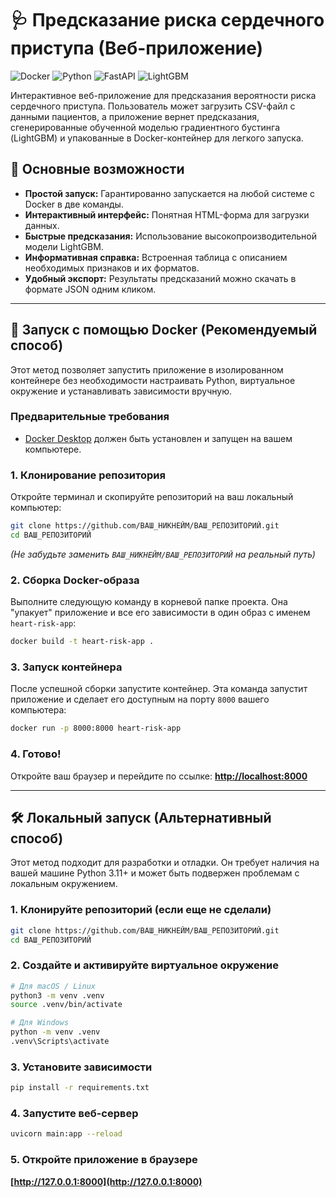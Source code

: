 # 🩺 Предсказание риска сердечного приступа (Веб-приложение)

![Docker](https://img.shields.io/badge/Docker-ready-blue.svg) ![Python](https://img.shields.io/badge/Python-3.11-blue.svg) ![FastAPI](https://img.shields.io/badge/FastAPI-ready-green.svg) ![LightGBM](https://img.shields.io/badge/LightGBM-ready-brightgreen.svg)

Интерактивное веб-приложение для предсказания вероятности риска сердечного приступа. Пользователь может загрузить CSV-файл с данными пациентов, а приложение вернет предсказания, сгенерированные обученной моделью градиентного бустинга (LightGBM) и упакованные в Docker-контейнер для легкого запуска.

## 🚀 Основные возможности

*   **Простой запуск:** Гарантированно запускается на любой системе с Docker в две команды.
*   **Интерактивный интерфейс:** Понятная HTML-форма для загрузки данных.
*   **Быстрые предсказания:** Использование высокопроизводительной модели LightGBM.
*   **Информативная справка:** Встроенная таблица с описанием необходимых признаков и их форматов.
*   **Удобный экспорт:** Результаты предсказаний можно скачать в формате JSON одним кликом.

---

## 🐳 Запуск с помощью Docker (Рекомендуемый способ)

Этот метод позволяет запустить приложение в изолированном контейнере без необходимости настраивать Python, виртуальное окружение и устанавливать зависимости вручную.

### Предварительные требования
*   [Docker Desktop](https://www.docker.com/products/docker-desktop/) должен быть установлен и запущен на вашем компьютере.

### 1. Клонирование репозитория
Откройте терминал и скопируйте репозиторий на ваш локальный компьютер:
```bash
git clone https://github.com/ВАШ_НИКНЕЙМ/ВАШ_РЕПОЗИТОРИЙ.git
cd ВАШ_РЕПОЗИТОРИЙ
```
*(Не забудьте заменить `ВАШ_НИКНЕЙМ/ВАШ_РЕПОЗИТОРИЙ` на реальный путь)*

### 2. Сборка Docker-образа
Выполните следующую команду в корневой папке проекта. Она "упакует" приложение и все его зависимости в один образ с именем `heart-risk-app`:
```bash
docker build -t heart-risk-app .
```

### 3. Запуск контейнера
После успешной сборки запустите контейнер. Эта команда запустит приложение и сделает его доступным на порту `8000` вашего компьютера:
```bash
docker run -p 8000:8000 heart-risk-app
```

### 4. Готово!
Откройте ваш браузер и перейдите по ссылке:
**[http://localhost:8000](http://localhost:8000)**

---

## 🛠️ Локальный запуск (Альтернативный способ)

Этот метод подходит для разработки и отладки. Он требует наличия на вашей машине Python 3.11+ и может быть подвержен проблемам с локальным окружением.

### 1. Клонируйте репозиторий (если еще не сделали)
```bash
git clone https://github.com/ВАШ_НИКНЕЙМ/ВАШ_РЕПОЗИТОРИЙ.git
cd ВАШ_РЕПОЗИТОРИЙ
```

### 2. Создайте и активируйте виртуальное окружение
```bash
# Для macOS / Linux
python3 -m venv .venv
source .venv/bin/activate

# Для Windows
python -m venv .venv
.venv\Scripts\activate
```

### 3. Установите зависимости
```bash
pip install -r requirements.txt
```

### 4. Запустите веб-сервер
```bash
uvicorn main:app --reload
```

### 5. Откройте приложение в браузере
**[http://127.0.0.1:8000](http://127.0.0.1:8000)**
